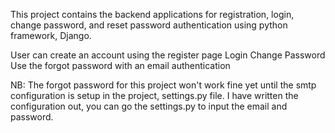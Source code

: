 This project contains the backend applications for registration, login, change password,  and reset password authentication using python framework, Django. 

User can create an account using the register page
Login 
Change Password
Use the forgot password with an email authentication

NB: The forgot password for this project won't work fine yet until the smtp configuration is setup in the project, settings.py file.
I have written the configuration out, you can go the settings.py to input the email and password.

